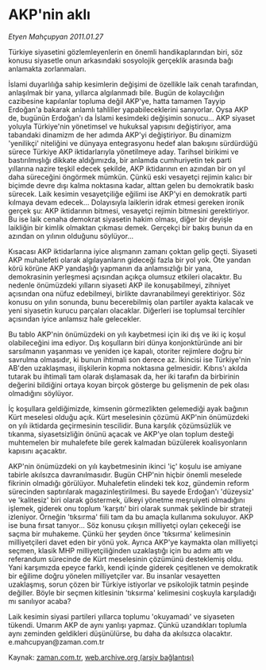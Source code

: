 # AKP'nin aklı

*Etyen Mahçupyan 2011.01.27*

<td class="columnist-detail">
<p>Türkiye siyasetini gözlemleyenlerin en önemli handikaplarından biri, söz konusu siyasetle onun arkasındaki sosyolojik gerçeklik arasında bağı anlamakta zorlanmaları.</p>
<p>
<div id="haberMetinDiv">
<p>İslami duyarlılığa sahip kesimlerin değişimi de özellikle laik cenah tarafından, anlaşılmak bir yana, yıllarca algılanmadı bile. Bugün de kolaycılığın cazibesine kapılanlar topluma değil AKP'ye, hatta tamamen Tayyip Erdoğan'a bakarak anlamlı tahliller yapabileceklerini sanıyorlar. Oysa AKP de, bugünün Erdoğan'ı da İslami kesimdeki değişimin sonucu... AKP siyaset yoluyla Türkiye'nin yönetimsel ve hukuksal yapısını değiştiriyor, ama tabandaki dinamizm de her adımda AKP'yi değiştiriyor. Bu dinamizm 'yenilikçi' niteliğini ve dünyaya entegrasyonu hedef alan bakışını sürdürdüğü sürece Türkiye AKP iktidarlarıyla yönetilmeye aday. Tarihsel birikimi ve bastırılmışlığı dikkate aldığımızda, bir anlamda cumhuriyetin tek parti yıllarına nazire teşkil edecek şekilde, AKP iktidarının en azından bir on yıl daha süreceğini öngörmek mümkün. Çünkü eski vesayetçi rejimin kalıcı bir biçimde devre dışı kalma noktasına kadar, alttan gelen bu demokratik baskı sürecek. Laik kesimin vesayetçiliğe eğilimi ise AKP'yi en demokratik parti kılmaya devam edecek... Dolayısıyla laiklerin idrak etmesi gereken ironik gerçek şu: AKP iktidarının bitmesi, vesayetçi rejimin bitmesini gerektiriyor. Bu ise laik cenaha demokrat siyasetin hakim olması, diğer bir deyişle laikliğin bir kimlik olmaktan çıkması demek. Gerçekçi bir bakış bunun da en azından on yılının olduğunu söylüyor...
<p>Kısacası AKP iktidarlarına iyice alışmanın zamanı çoktan gelip geçti. Siyaseti AKP muhalefeti olarak algılayanların gideceği fazla bir yol yok. Öte yandan körü körüne AKP yandaşlığı yapmanın da anlamsızlığı bir yana, demokrasinin yerleşmesi açısından açıkça olumsuz etkileri olacaktır. Bu nedenle önümüzdeki yılların siyaseti AKP ile konuşabilmeyi, zihniyet açısından ona nüfuz edebilmeyi, birlikte davranabilmeyi gerektiriyor. Söz konusu on yılın sonunda, bunu becerebilmiş olan partiler ayakta kalacak ve yeni siyasetin kurucu parçaları olacaklar. Diğerleri ise toplumsal tercihler açısından iyice anlamsız hale gelecekler.
<p>Bu tablo AKP'nin önümüzdeki on yılı kaybetmesi için iki dış ve iki iç koşul olabileceğini ima ediyor. Dış koşulların biri dünya konjonktüründe ani bir sarsılmanın yaşanması ve yeniden içe kapalı, otoriter rejimlere doğru bir savrulma olmasıdır, ki bunun ihtimali son derece az. İkincisi ise Türkiye'nin AB'den uzaklaşması, ilişkilerin kopma noktasına gelmesidir. Kıbrıs'ı akılda tutarak bu ihtimali tam olarak dışlamasak da, her iki tarafın da birbirinin değerini bildiğini ortaya koyan birçok gösterge bu gelişmenin de pek olası olmadığını söylüyor.
<p>İç koşullara geldiğimizde, kimsenin görmezlikten gelemediği ayak bağının Kürt meselesi olduğu açık. Kürt meselesinin çözümü AKP'nin önümüzdeki on yılı iktidarda geçirmesinin tescilidir. Buna karşılık çözümsüzlük ve tıkanma, siyasetsizliğin önünü açacak ve AKP'ye olan toplum desteği muhtemelen bir muhalefete bile gerek kalmadan büzülerek koalisyonların kapısını açacaktır.
<p>AKP'nin önümüzdeki on yılı kaybetmesinin ikinci 'iç' koşulu ise amiyane tabirle akılsızca davranılmasıdır. Bugün CHP'nin hiçbir önemli meselede fikrinin olmadığı görülüyor. Muhalefetin elindeki tek koz, gündemin reform sürecinden saptırılarak magazinleştirilmesi. Bu sayede Erdoğan'ı 'düzeysiz' ve 'kalitesiz' biri olarak göstermek, ülkeyi yönetme meşruiyeti olmadığını işlemek, giderek onu toplum 'karşıtı' biri olarak sunmak şeklinde bir strateji izleniyor. Örneğin 'tıksırma' fiili tam da bu amaçla kullanıma sokuluyor. AKP ise buna fırsat tanıyor... Söz konusu çıkışın milliyetçi oyları çekeceği ise saçma bir muhakeme. Çünkü her şeyden önce 'tıksırma' kelimesinin milliyetçileri davet eden bir yönü yok. Ayrıca AKP'ye kaymakta olan milliyetçi seçmen, klasik MHP milliyetçiliğinden uzaklaştığı için bu adımı attı ve referandum sürecinde de Kürt meselesinin çözümünü desteklemiş oldu. Yani karşımızda epeyce farklı, kendi içinde giderek çeşitlenen ve demokratik bir eğilime doğru yönelen milliyetçiler var. Bu insanlar vesayetten uzaklaşmış, sorun çözen bir Türkiye istiyorlar ve psikolojik tatmin peşinde değiller. Böyle bir seçmen kitlesinin 'tıksırma' kelimesini coşkuyla karşıladığı mı sanılıyor acaba?
<p>Laik kesimin siyasi partileri yıllarca toplumu 'okuyamadı' ve siyaseten tükendi. Umarım AKP de aynı yanlışı yapmaz. Çünkü uzandıkları toplumla aynı zeminden geldikleri düşünülürse, bu daha da akılsızca olacaktır. e.mahcupyan@zaman.com.tr</p></p></p></p></p></p></div>
</p>
<a href="http://web.archive.org/web/20110128004259/mailto:e.mahcupyan@zaman.com.tr">
</a></td>

Kaynak: [zaman.com.tr](http://zaman.com.tr/yazar.do?yazino=1084830), [web.archive.org (arşiv bağlantısı)](http://web.archive.org/web/20110128004259/http://zaman.com.tr:80/yazar.do?yazino=1084830)
